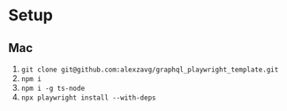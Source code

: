 # Setup
## Mac
1. `git clone git@github.com:alexzavg/graphql_playwright_template.git`
2. `npm i`
3. `npm i -g ts-node`
4. `npx playwright install --with-deps`